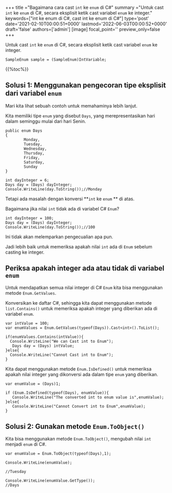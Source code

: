 +++
title   ="Bagaimana cara cast `int` ke `enum` di C#"
summary ="Untuk cast `int` ke `enum` di C#, secara eksplisit ketik cast variabel `enum` ke integer."
keywords=["int ke enum di C#, cast int ke enum di C#"]
type='post'
date='2021-02-10T00:00:51+0000'
lastmod='2022-06-03T00:00:52+0000'
draft='false'
authors=['admin']
[image]
focal_point=''
preview_only=false
+++

Untuk cast `int` ke `enum` di C#, secara eksplisit ketik cast variabel `enum` ke integer.

```
SampleEnum sample = (SampleEnum)IntVariable;
```

{{%toc%}}

## Solusi 1: Menggunakan pengecoran tipe eksplisit dari variabel `enum` 

Mari kita lihat sebuah contoh untuk memahaminya lebih lanjut.

Kita memiliki tipe `enum` yang disebut `Days`, yang merepresentasikan hari dalam seminggu mulai dari hari Senin.

```
public enum Days
{
        Monday,  
        Tuesday,  
        Wednesday,  
        Thursday,  
        Friday,  
        Saturday,  
        Sunday
}

int dayInteger = 6;
Days day = (Days) dayInteger;
Console.WriteLine(day.ToString());//Monday
```

Tetapi ada masalah dengan konversi **`int` ke `enum` ** di atas.

Bagaimana jika nilai `int` tidak ada di variabel C# `Enum`?

```
int dayInteger = 100;
Days day = (Days) dayInteger;
Console.WriteLine(day.ToString());//100
```

Ini tidak akan melemparkan pengecualian apa pun.

Jadi lebih baik untuk memeriksa apakah nilai `int` ada di `Enum` sebelum casting ke integer.

## Periksa apakah integer ada atau tidak di variabel `enum` 

Untuk mendapatkan semua nilai integer di C# `Enum` kita bisa menggunakan metode `Enum.GetValues`.

Konversikan ke daftar C#, sehingga kita dapat menggunakan metode `list.Contains()` untuk memeriksa apakah integer yang diberikan ada di variabel `enum`.

```
var intValue = 100;
var enumValues = Enum.GetValues(typeof(Days)).Cast<int>().ToList();

if(enumValues.Contains(intValue)){
  Console.WriteLine("We can Cast int to Enum");  
   Days day = (Days) intValue;
}else{
  Console.WriteLine("Cannot Cast int to Enum");
}

```
Kita dapat menggunakan metode `Enum.IsDefined()` untuk memeriksa apakah nilai integer yang dikonversi ada dalam tipe `enum` yang diberikan.  

```
var enumValue = (Days)1;

if (Enum.IsDefined(typeof(Days), enumValue)){
   Console.WriteLine("The converted int to enum value is",enumValue);
}else{
   Console.WriteLine("Cannot Convert int to Enum",enumValue);
}
```


## Solusi 2: Gunakan metode `Enum.ToObject()` 

Kita bisa menggunakan metode `Enum.ToObject()`, mengubah nilai `int` menjadi `enum` di C#.

```
var enumValue = Enum.ToObject(typeof(Days),1);

Console.WriteLine(enumValue);

//Tuesday

Console.WriteLine(enumValue.GetType());
//Days

```





